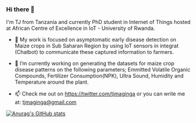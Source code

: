 ### Hi there 👋

I'm TJ from Tanzania and currently PhD student in Internet of Things hosted at African Centre of Excellence in IoT - University of Rwanda.
- 🔭 My work is focused on asymptomatic early disease detection on Maize crops in Sub Saharan Region by using IoT sensors in integrat (Chatbot) to communicate these captured information to farmers. 
- 🌱 I’m currently working on generating the datasets for maize crop  disease patterns on the following parameters; Emmitted Volatile Organic Compounds, Fertilizer Consumption(NPK), Ultra Sound, Humidity and Temperature around the plant.

- 📫 Check me out on https://twitter.com/tjmaginga or you can write me at: tjmaginga@gmail.com

[![Anurag's GitHub stats](https://github-readme-stats.vercel.app/api?username=tjmaginga)](https://github.com/anuraghazra/github-readme-stats)
